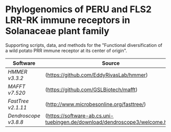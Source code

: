 # Phylogenomics of PERU and FLS2 LRR-RK immune receptors in Solanaceae plant family

Supporting scripts, data, and methods for the "Functional diversification of a wild potato PRR immune receptor at its center of origin".

Software                            | Source
------------------------------------| ------------------------------------
*HMMER v3.3.2*                      | (https://github.com/EddyRivasLab/hmmer)
*MAFFT v7.520*                      | (https://github.com/GSLBiotech/mafft)
*FastTree v2.1.11*                  | (http://www.microbesonline.org/fasttree/)
*Dendroscope v3.8.8*                | (https://software-ab.cs.uni-tuebingen.de/download/dendroscope3/welcome.html)
